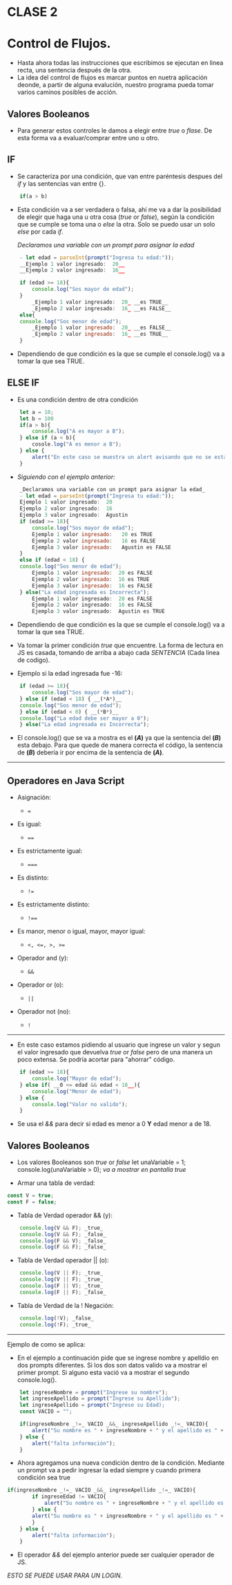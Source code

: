 # CLASE 2


# Control de Flujos.

- Hasta ahora todas las instrucciones que escribimos se ejecutan en linea recta, una sentencia después de la otra.
- La idea del control de flujos es marcar puntos en nuetra aplicación deonde, a partir de alguna evalución, nuestro programa pueda tomar varios caminos posibles de acción.

## Valores Booleanos
- Para generar estos controles le damos a elegir entre _true_ o _flase_. De esta forma va a evaluar/comprar  entre uno u otro.


## IF
- Se caracteriza por una condición, que van entre paréntesis despues del _if_ y las sentencias van entre {}.

```javascript
    if(a > b)
```

- Esta condición va a ser verdadera o falsa, ahí me va a dar la posibilidad de elegir que haga una u otra cosa (_true_ or _false_), según la condición que se cumple se toma una o _else_ la otra. Solo se puedo usar un solo _else_ por cada _if_.


    _Declaramos una variable con un prompt para asignar la edad_

```javascript
    - let edad = parseInt(prompt("Ingresa tu edad:"));
    __Ejemplo 1 valor ingresado:  20__ 
    __Ejemplo 2 valor ingresado:  16__ 

    if (edad >= 18){
        console.log("Sos mayor de edad");
    }
        _Ejemplo 1 valor ingresado:  20_ __es TRUE__
        _Ejemplo 2 valor ingresado:  16_ __es FALSE__
    else{
    console.log("Sos menor de edad");   
        _Ejemplo 1 valor ingresado:  20_ __es FALSE__
        _Ejemplo 2 valor ingresado:  16_ __es TRUE__
    }
```

- Dependiendo de que condición es la que se cumple el console.log() va a tomar la que sea TRUE.

## ELSE IF

- Es una condición dentro de otra condición
```javascript
    let a = 10;
    let b = 100
    if(a > b){
        console.log("A es mayor a B");
    } else if (a < b){
        cosole.log("A es menor a B");
    } else {
        alert("En este caso se muestra un alert avisando que no se esta cumpliendo ninguna de las condiciones anteriores.");
    }
```
- _Siguiendo con el ejemplo anterior:_

```javascript
    _Declaramos una variable con un prompt para asignar la edad_
    - let edad = parseInt(prompt("Ingresa tu edad:"));
    Ejemplo 1 valor ingresado:  20
    Ejemplo 2 valor ingresado:  16
    Ejemplo 3 valor ingresado:  Agustin
    if (edad >= 18){
        console.log("Sos mayor de edad");
        Ejemplo 1 valor ingresado:   20 es TRUE
        Ejemplo 2 valor ingresado:   16 es FALSE
        Ejemplo 3 valor ingresado:   Agustin es FALSE
    }
    else if (edad < 18) {
    console.log("Sos menor de edad");
        Ejemplo 1 valor ingresado:  20 es FALSE
        Ejemplo 2 valor ingresado:  16 es TRUE
        Ejemplo 3 valor ingresado:  16 es FALSE
    } else("La edad ingresada es Incorrecta");
        Ejemplo 1 valor ingresado:  20 es FALSE
        Ejemplo 2 valor ingresado:  16 es FALSE
        Ejemplo 3 valor ingresado:  Agustin es TRUE
```    

- Dependiendo de que condición es la que se cumple el console.log() va a tomar la que sea TRUE.
- Va tomar la primer condición _true_ que encuentre. La forma de lectura en JS es casada, tomando de arriba a abajo cada _SENTENCIA_ (Cada linea de codigo).


- Ejemplo si la edad ingresada fue -16:
```javascript
    if (edad >= 18){
        console.log("Sos mayor de edad");
    } else if (edad < 18) { __(*A*)__
    console.log("Sos menor de edad");
    } else if (edad < 0) { __(*B*)__
    console.log("La edad debe ser mayor a 0");
    } else("La edad ingresada es Incorrecta");
```

- El console.log() que se va a mostra es el __(*A*)__ ya que la sentencia del __(*B*)__ esta debajo. Para que quede de manera correcta el código, la sentencia de __(*B*)__ debería ir por encima de la sentencia de __(*A*)__.

---

## Operadores en Java Script

- Asignación:
    -     =
- Es igual:
    -     ==
- Es estrictamente igual:
    -     ===
- Es distinto:
    -     !=
- Es estrictamente distinto:
    -     !==
- Es manor, menor o igual, mayor, mayor igual:
    -     <, <=, >, >=
- Operador and (y):
    -     &&
- Operador or (o):
    -     ||
- Operador not (no):
    -     !

---
- En este caso estamos pidiendo al usuario que ingrese un valor y segun el valor ingresado que devuelva _true_ or _false_ pero de una manera un poco extensa. Se podría acortar para "ahorrar" código.
```javascript
    if (edad >= 18){
        console.log("Mayor de edad");
    } else if( __0 <= edad && edad < 18__){
        console.log("Menor de edad");
    } else {
        console.log("Valor no valido");
    }
```
 - Se usa el _&&_ para decir si edad es menor a 0 __Y__ edad menor a de 18.

## Valores Booleanos

- Los valores Booleanos son _true_ or _false_
    let unaVariable = 1;
    console.log(unaVariable > 0); 
    _va a mostrar en pantalla true_

- Armar una tabla de verdad:
```javascript
const V = true;
const F = false;
```
- Tabla de Verdad operador && (y):
```javascript
    console.log(V && F); _true_
    console.log(V && F); _false_
    console.log(F && V); _false_
    console.log(F && F); _false_
```
- Tabla de Verdad operador || (o):
```javascript
    console.log(V || F); _true_
    console.log(V || F); _true_
    console.log(F || V); _true_
    console.log(F || F); _false_
```
- Tabla de Verdad de la ! Negación:
```javascript
    console.log(!V); _false_
    console.log(!F); _true_
```
---

Ejemplo de como se aplica:

- En el ejemplo a continuación pide que se ingrese nombre y apelldio en dos prompts diferentes. Si los dos son datos valido va a mostrar el primer prompt. Si alguno esta vació va a mostrar el segundo console.log().

```javascript
    let ingreseNombre = prompt("Ingrese su nombre");
    let ingreseApellido = prompt("Ingrese su Apellido");
    let ingreseApellido = prompt("Ingrese su Edad);
    const VACIO = "";

    if(ingreseNombre _!=_ VACIO _&&_ ingreseApellido _!=_ VACIO){
        alert("Su nombre es " + ingreseNombre + " y el apellido es " + ingreseApellido);
    } else {
        alert("falta información");
    }
```
- Ahora agregamos una nueva condición dentro de la condición. Mediante un prompt va a pedir ingresar la edad siempre y cuando primera condición sea true
```javascript
if(ingreseNombre _!=_ VACIO _&&_ ingreseApellido _!=_ VACIO){
        if ingreseEdad != VACIO{
            alert("Su nombre es " + ingreseNombre + " y el apellido es " + ingreseApellido + " y tiene " + ingrese su edad);
        } else {
        alert("Su nombre es " + ingreseNombre + " y el apellido es " + ingreseApellido);
        }
    } else {
        alert("falta información");
    }
```
- El operador _&&_ del ejemplo anterior puede ser cualquier operador de JS.

*ESTO SE PUEDE USAR PARA UN LOGIN.*

